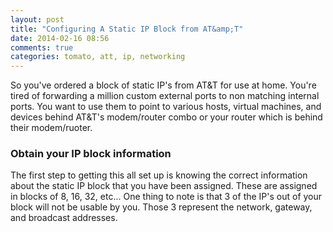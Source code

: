 ```yaml
---
layout: post
title: "Configuring A Static IP Block from AT&amp;T"
date: 2014-02-16 08:56
comments: true
categories: tomato, att, ip, networking
---
```


So you've ordered a block of static IP's from AT&T for use at home. You're tired of forwarding a million custom external ports to non matching internal ports. You want to use them to point to various hosts, virtual machines, and devices behind AT&T's modem/router combo or your router which is behind their modem/ruoter.

### Obtain your IP block information
The first step to getting this all set up is knowing the correct information about the static IP block that you have been assigned. These are assigned in blocks of 8, 16, 32, etc... One thing to note is that 3 of the IP's out of your block will not be usable by you. Those 3 represent the network,  gateway, and broadcast addresses.


